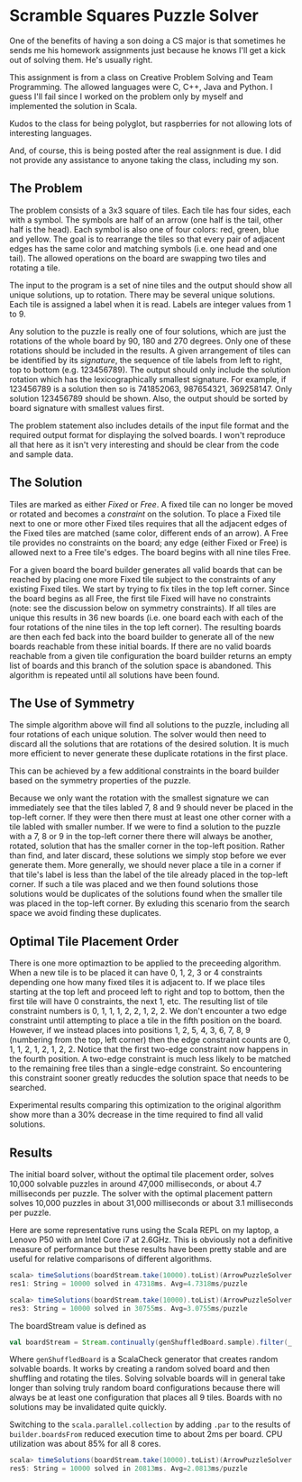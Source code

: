 # Scramble Squares Puzzle Solver

One of the benefits of having a son doing a CS major is that sometimes
he sends me his homework assignments just because he knows I'll get a
kick out of solving them.  He's usually right.

This assignment is from a class on Creative Problem Solving and Team
Programming. The allowed languages were C, C++, Java and Python. I
guess I'll fail since I worked on the problem only by myself and
implemented the solution in Scala.

Kudos to the class for being polyglot, but raspberries for not
allowing lots of interesting languages.

And, of course, this is being posted after the real assignment is due.
I did not provide any assistance to anyone taking the class, including
my son.

## The Problem
The problem consists of a 3x3 square of tiles. Each tile has four
sides, each with a symbol. The symbols are half of an arrow (one half is
the tail, other half is the head). Each symbol is also one of four
colors: red, green, blue and yellow. The goal is to rearrange
the tiles so that every pair of adjacent edges has the same color and
matching symbols (i.e. one head and one tail). The allowed operations
on the board are swapping two tiles and rotating a tile.

The input to the program is a set of nine tiles and the output should
show all unique solutions, up to rotation. There may be several unique
solutions. Each tile is assigned a label when it is read. Labels are
integer values from 1 to 9.

Any solution to the puzzle is really one of four solutions, which are
just the rotations of the whole board by 90, 180 and 270 degrees. Only
one of these rotations should be included in the results. A given
arrangement of tiles can be identified by its _signature_, the
sequence of tile labels from left to right, top to bottom
(e.g. 123456789). The output should only include the solution rotation
which has the lexicographically smallest signature. For example, if
123456789 is a solution then so is 741852063,
987654321, 369258147. Only solution 123456789 should be shown. Also,
the output should be sorted by board signature with smallest values
first.

The problem statement also includes details of the input file format
and the required output format for displaying the solved boards. I
won't reproduce all that here as it isn't very interesting and should
be clear from the code and sample data.

## The Solution
Tiles are marked as either _Fixed_ or _Free_. A fixed tile can no longer
be moved or rotated and becomes a _constraint_ on the solution. To place
a Fixed tile next to one or more other Fixed tiles requires that all
the adjacent edges of the Fixed tiles are matched (same color,
different ends of an arrow). A Free tile provides no constraints on
the board; any edge (either Fixed or Free) is allowed next to a
Free tile's edges. The board begins with all nine tiles Free.

For a given board the board builder generates all valid boards that
can be reached by placing one more Fixed tile subject to the
constraints of any existing Fixed tiles. We start by trying to fix
tiles in the top left corner. Since the board begins as all Free, the
first tile Fixed will have no constraints (note: see the discussion
below on symmetry constraints). If all tiles are unique this results
in 36 new boards (i.e. one board each with each of the four rotations
of the nine tiles in the top left corner). The resulting boards are
then each fed back into the board builder to generate all of the new
boards reachable from these initial boards. If there are no valid boards
reachable from a given tile configuration the board builder returns an
empty list of boards and this branch of the solution space is
abandoned. This algorithm is repeated until all solutions have been
found.

## The Use of Symmetry
The simple algorithm above will find all solutions to the puzzle,
including all four rotations of each unique solution. The solver would
then need to discard all the solutions that are rotations of the
desired solution. It is much more efficient to never generate these
duplicate rotations in the first place.

This can be achieved by a few additional constraints in the board builder
based on the symmetry properties of the puzzle.

Because we only want the rotation with the smallest signature we can
immediately see that the tiles labled 7, 8 and 9 should never be
placed in the top-left corner.  If they were then there must at least
one other corner with a tile labled with smaller number. If we were to
find a solution to the puzzle with a 7, 8 or 9 in the top-left corner
there there will always be another, rotated, solution that has the
smaller corner in the top-left position. Rather than find, and later
discard, these solutions we simply stop before we ever generate
them. More generally, we should never place a tile in a corner if that
tile's label is less than the label of the tile already placed in the
top-left corner. If such a tile was placed and we then found solutions
those solutions would be duplicates of the solutions found when the
smaller tile was placed in the top-left corner. By exluding this scenario
from the search space we avoid finding these duplicates.

## Optimal Tile Placement Order
There is one more optimaztion to be applied to the preceeding
algorithm.  When a new tile is to be placed it can have 0, 1, 2, 3 or
4 constraints depending one how many fixed tiles it is adjacent to. If
we place tiles starting at the top left and proceed left to right and
top to bottom, then the first tile will have 0 constraints, the next
1, etc. The resulting list of tile constraint numbers is 0, 1, 1, 1, 2,
2, 1, 2, 2. We don't encounter a two edge constraint until attempting
to place a tile in the fifth position on the board. However, if we
instead places into positions 1, 2, 5, 4, 3, 6, 7, 8, 9 (numbering
from the top, left corner) then the edge constraint counts are 0, 1,
1, 2, 1, 2, 1, 2, 2. Notice that the first two-edge constraint now
happens in the fourth position. A two-edge constraint is much less
likely to be matched to the remaining free tiles than a single-edge
constraint. So encountering this constraint sooner greatly reducdes
the solution space that needs to be searched.

Experimental results comparing this optimization to the original
algorithm show more than a 30% decrease in the time required to find all
valid solutions.

## Results
The initial board solver, without the optimal tile placement order,
solves 10,000 solvable puzzles in around 47,000 milliseconds, or about
4.7 milliseconds per puzzle. The solver with the optimal placement
pattern solves 10,000 puzzles in about 31,000 milliseconds or about
3.1 milliseconds per puzzle.

Here are some representative runs using the Scala REPL on my laptop, a
Lenovo P50 with an Intel Core i7 at 2.6GHz. This is obviously not a
definitive measure of performance but these results have been pretty
stable and are useful for relative comparisons of different algorithms.

```scala
scala> timeSolutions(boardStream.take(10000).toList)(ArrowPuzzleSolver.simpleSolver(_)(SymmetryBuilder))
res1: String = 10000 solved in 47318ms. Avg=4.7318ms/puzzle

scala> timeSolutions(boardStream.take(10000).toList)(ArrowPuzzleSolver.simpleSolver(_)(SymmetryBuilder2))
res3: String = 10000 solved in 30755ms. Avg=3.0755ms/puzzle
```

The boardStream value is defined as

```scala
val boardStream = Stream.continually(genShuffledBoard.sample).filter(_.isDefined).map(_.get)
```

Where `genShuffledBoard` is a ScalaCheck generator that creates
random solvable boards. It works by creating a random solved board and
then shuffling and rotating the tiles. Solving solvable boards will in
general take longer than solving truly random board configurations
because there will always be at least one configuration that places
all 9 tiles. Boards with no solutions may be invalidated quite
quickly.

Switching to the `scala.parallel.collection` by adding `.par` to
the results of `builder.boardsFrom` reduced execution time to about 2ms
per board. CPU utilization was about 85% for all 8 cores.

```scala
scala> timeSolutions(boardStream.take(10000).toList)(ArrowPuzzleSolver.parSimpleSolver(_)(SymmetryBuilder2))
res5: String = 10000 solved in 20813ms. Avg=2.0813ms/puzzle
```




